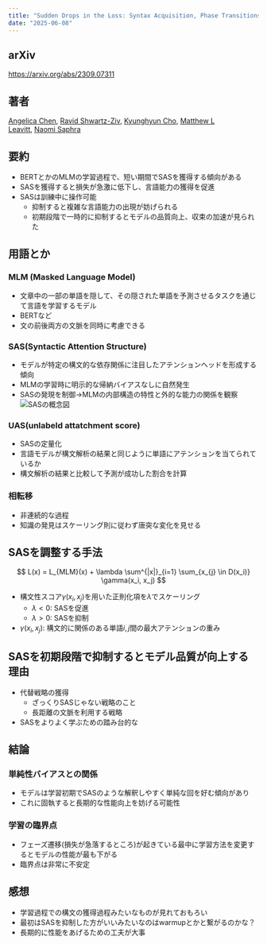 ```yaml
---
title: "Sudden Drops in the Loss: Syntax Acquisition, Phase Transitions, and Simplicity Bias in MLMs (2024)"
date: "2025-06-08"
---
```


## arXiv
https://arxiv.org/abs/2309.07311

## 著者
[Angelica Chen](https://openreview.net/profile?id=~Angelica_Chen1), [Ravid Shwartz-Ziv](https://openreview.net/profile?id=~Ravid_Shwartz-Ziv2), [Kyunghyun Cho](https://openreview.net/profile?id=~Kyunghyun_Cho1), [Matthew L Leavitt](https://openreview.net/profile?id=~Matthew_L_Leavitt1), [Naomi Saphra](https://openreview.net/profile?id=~Naomi_Saphra1)

## 要約
- BERTとかのMLMの学習過程で、短い期間でSASを獲得する傾向がある
- SASを獲得すると損失が急激に低下し、言語能力の獲得を促進
- SASは訓練中に操作可能
	- 抑制すると複雑な言語能力の出現が妨げられる
	- 初期段階で一時的に抑制するとモデルの品質向上、収束の加速が見られた

## 用語とか
### MLM (Masked Language Model)
- 文章中の一部の単語を隠して、その隠された単語を予測させるタスクを通じて言語を学習するモデル
- BERTなど
- 文の前後両方の文脈を同時に考慮できる
### SAS(Syntactic Attention Structure)
- モデルが特定の構文的な依存関係に注目したアテンションヘッドを形成する傾向
- MLMの学習時に明示的な帰納バイアスなしに自然発生
- SASの発現を制御→MLMの内部構造の特性と外的な能力の関係を観察
![SASの概念図](/images/スクリーンショット%202025-06-08%2021.04.25.png)

### UAS(unlabeld attatchment score)
- SASの定量化
- 言語モデルが構文解析の結果と同じように単語にアテンションを当てられているか
- 構文解析の結果と比較して予測が成功した割合を計算
### 相転移
- 非連続的な過程
- 知識の発見はスケーリング則に従わず唐突な変化を見せる

## SASを調整する手法
$$
L(x) = L_{MLM}(x) + \lambda \sum^{|x|}_{i=1} \sum_{x_{j} \in D(x_i)} \gamma(x_i, x_j)
$$
- 構文性スコア$\gamma(x_i, x_j)$を用いた正則化項を$\lambda$でスケーリング
	- $\lambda < 0$: SASを促進
	- $\lambda > 0$: SASを抑制
- $\gamma(x_i, x_j)$: 構文的に関係のある単語$i,j$間の最大アテンションの重み

## SASを初期段階で抑制するとモデル品質が向上する理由
- 代替戦略の獲得
	- ざっくりSASじゃない戦略のこと
	- 長距離の文脈を利用する戦略
- SASをよりよく学ぶための踏み台的な

## 結論
### 単純性バイアスとの関係
- モデルは学習初期でSASのような解釈しやすく単純な回を好む傾向があり
- これに固執すると長期的な性能向上を妨げる可能性
### 学習の臨界点
- フェーズ遷移(損失が急落するところ)が起きている最中に学習方法を変更するとモデルの性能が最も下がる
- 臨界点は非常に不安定

## 感想
- 学習過程での構文の獲得過程みたいなものが見れておもろい
- 最初はSASを抑制した方がいいみたいなのはwarmupとかと繋がるのかな？
- 長期的に性能をあげるための工夫が大事

